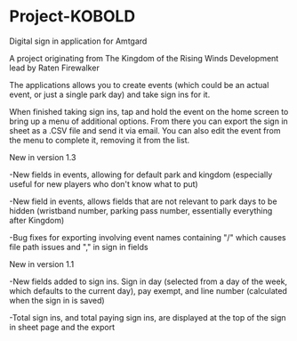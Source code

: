 # Project-KOBOLD
Digital sign in application for Amtgard

A project originating from The Kingdom of the Rising Winds
Development lead by Raten Firewalker

The applications allows you to create events (which could be an actual event, or just a single park day) and take sign ins for it.

When finished taking sign ins, tap and hold the event on the home screen to bring up a menu of additional options. From there you can export the sign in sheet as a .CSV file and send it via email. You can also edit the event from the menu to complete it, removing it from the list.

New in version 1.3

-New fields in events, allowing for default park and kingdom (especially useful for new players who don't know what to put)

-New field in events, allows fields that are not relevant to park days to be hidden (wristband number, parking pass number, essentially everything after Kingdom)

-Bug fixes for exporting involving event names containing "/" which causes file path issues and "," in sign in fields

New in version 1.1

-New fields added to sign ins. Sign in day (selected from a day of the week, which defaults to the current day), pay exempt, and line number (calculated when the sign in is saved)

-Total sign ins, and total paying sign ins, are displayed at the top of the sign in sheet page and the export
